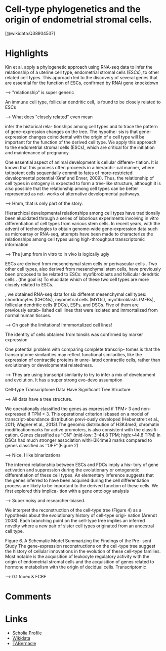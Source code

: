 
Cell-type phylogenetics and the origin of endometrial stromal cells.
====================================================================
  
  [@wikidata:Q38904507]  

# Highlights

Kin et al. apply a phylogenetic approach using RNA-seq data to infer the relationship of a uterine cell type, endometrial stromal cells (ESCs), to other related cell types. This approach led to the discovery of several genes that are essential for the function of ESCs, confirmed by RNAi gene knockdown

--> "relationship" is super generic

An immune cell type, follicular dendritic cell, is found to be closely related to ESCs

--> What does "closely related" even mean

infer the historical rela- tionships among cell types and to trace the pattern of gene-expression changes on the tree. The hypothe- sis is that gene-expression changes coincidental with the origin of a cell type will be important for the function of the derived cell type. We apply this approach to the endometrial stromal cells (ESCs), which are critical for the initiation and maintenance of pregnancy.

One essential aspect of animal development is cellular differen- tiation. It is known that this process often proceeds in a hierarchi- cal manner, where totipotent cells sequentially commit to fates of more-restricted developmental potential (Graf and Enver, 2009). Thus, the relationship of cell types in ontogeny is expected to form a tree-like structure, although it is also possible that the relationship among cell types can be better represented as net- works of alternative developmental pathways.

--> Hmm, that is only part of the story.

Hierarchical developmental relationships among cell types
have traditionally been elucidated through a series of laborious experiments involving in vitro differentiation of cell types from various stem cells. In recent years, with the advent of technologies to obtain genome-wide gene-expression data such as microarray or RNA-seq, attempts have been made to characterize the relationships among cell types using high-throughput transcriptomic information

--> The jump from in vitro to in vivo is logically ugly

ESCs are derived from mesenchymal stem cells or perivascular cells . Two other cell types, also derived from mesenchymal stem cells, have previously been proposed to be related to ESCs: myofibroblasts and follicular dendritic cells . (the goal is) To elucidate which of these two cell types are more closely related to ESCs.

, we obtained RNA-seq data for six different mesenchymal cell types: chondrocytes (CHONs), myometrial cells (MYOs), myofibroblasts (MFBs), follicular dendritic cells (FDCs), ESFs, and DSCs. Five of them are previously estab- lished cell lines that were isolated and immortalized from normal human tissues.

--> Oh gosh the limitations! Immmortalized cell lines!

The identity of cells obtained from tonsils was confirmed by marker expression

One potential problem with comparing complete transcrip-
tomes is that the transcriptome similarities may reflect functional similarities, like the expression of contractile proteins in unre- lated contractile cells, rather than evolutionary or developmental relatedness.

--> They are using transcript similarity to try to infer a mix of development and evolution. It has a super strong evo-devo assumption 

Cell-type Transcriptome Data Have Significant Tree Structure

--> All data have a tree structure.

 We operationally classified the genes as expressed if TPM> 3 and non-expressed if TPM < 3. This operational criterion isbased on a model of transcript-abundance distribution previ-ously developed (Hebenstreit et al., 2011; Wagner et al., 2013).The genomic distribution of H3K4me3, chromatin modificationmarks for active promoters, is also consistent with the classifi-cation. Genes classified as ‘‘ON’’ (mid-low: 3–44.8 TPM; high:>44.8 TPM) in DSCs had much stronger association withH3K4me3 marks compared to genes classified as ‘‘OFF’’(Figure 2)

--> Nice, I like binarizations

The inferred relationship between ESCs and FDCs imply a his- tory of gene activation and suppression during the evolutionary or ontogenetic differentiation of these cell types. An elementary inference suggests that the genes inferred to have been acquired during the cell differentiation process are likely to be important to the derived function of these cells. We first explored this implica- tion with a gene ontology analysis

--> Super noisy and researcher-biased.

We interpret the reconstruction of the cell-type tree (Figure 4) as a hypothesis about the evolutionary history of cell-type origi- nation (Arendt 2008). Each branching point on the cell-type tree implies an inferred novelty where a new pair of sister cell types originated from an ancestral cell type.

Figure 6. A Schematic Model Summarizing the Findings of the Pre- sent Study The gene-expression reconstructions on the cell-type tree suggest the history of cellular innovations in the evolution of these cell-type families. Most notable is the acquisition of leukocyte regulatory activity with the origin of endometrial stromal cells and the acquisition of genes related to hormone metabolism with the origin of decidual cells.
Transcriptomic

--> 0.1 fcoex & FCBF
# Comments

# Links
  
 * [Scholia Profile](https://scholia.toolforge.org/work/Q38904507)  
 * [Wikidata](https://www.wikidata.org/wiki/Q38904507)  
 * [TABernacle](https://tabernacle.toolforge.org/?#/tab/manual/Q38904507/P921%3BP4510)  
